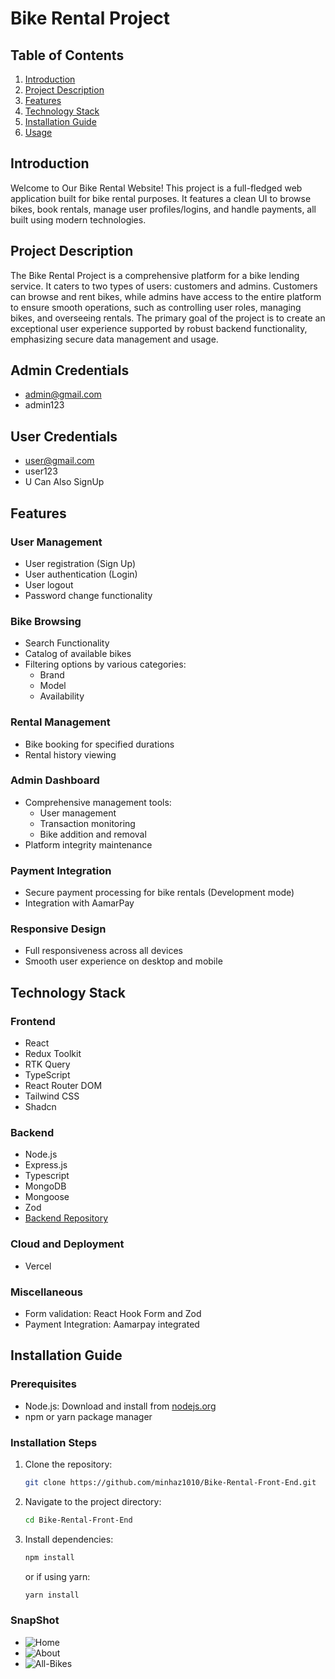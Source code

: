 # Bike Rental Project

## Table of Contents
1. [Introduction](#introduction)
2. [Project Description](#project-description)
3. [Features](#features)
4. [Technology Stack](#technology-stack)
5. [Installation Guide](#installation-guide)
6. [Usage](#usage)

## Introduction

Welcome to Our Bike Rental Website! This project is a full-fledged web application built for bike rental purposes. It features a clean UI to browse bikes, book rentals, manage user profiles/logins, and handle payments, all built using modern technologies.

## Project Description

The Bike Rental Project is a comprehensive platform for a bike lending service. It caters to two types of users: customers and admins. Customers can browse and rent bikes, while admins have access to the entire platform to ensure smooth operations, such as controlling user roles, managing bikes, and overseeing rentals. The primary goal of the project is to create an exceptional user experience supported by robust backend functionality, emphasizing secure data management and usage.

## Admin Credentials
 - admin@gmail.com
 - admin123

## User Credentials
 - user@gmail.com
 - user123 
 - U Can Also SignUp

## Features

### User Management
- User registration (Sign Up)
- User authentication (Login)
- User logout
- Password change functionality

### Bike Browsing
 - Search Functionality
- Catalog of available bikes
- Filtering options by various categories:
  - Brand
  - Model
  - Availability

### Rental Management
- Bike booking for specified durations
- Rental history viewing

### Admin Dashboard
- Comprehensive management tools:
  - User management
  - Transaction monitoring
  - Bike addition and removal
- Platform integrity maintenance

### Payment Integration
- Secure payment processing for bike rentals (Development mode)
- Integration with AamarPay

### Responsive Design
- Full responsiveness across all devices
- Smooth user experience on desktop and mobile

## Technology Stack

### Frontend
- React
- Redux Toolkit
- RTK Query
- TypeScript
- React Router DOM
- Tailwind CSS
- Shadcn


### Backend
- Node.js
- Express.js
- Typescript
- MongoDB
- Mongoose
- Zod
- [Backend Repository](https://github.com/minhaz1010/Bike-Rental-Service.git)

### Cloud and Deployment
- Vercel

### Miscellaneous
- Form validation: React Hook Form and Zod
- Payment Integration: Aamarpay integrated

## Installation Guide

### Prerequisites
- Node.js: Download and install from [nodejs.org](https://nodejs.org/)
- npm or yarn package manager

### Installation Steps
1. Clone the repository:
   ```bash
   git clone https://github.com/minhaz1010/Bike-Rental-Front-End.git
   ```
2. Navigate to the project directory:
   ```bash
   cd Bike-Rental-Front-End
   ```
3. Install dependencies:
   ```bash
   npm install
   ```
   or if using yarn:
   ```bash
   yarn install
   ```


### SnapShot
 - ![Home](readme-images/Home-Page.webp)
 - ![About](readme-images/about.webp)
 - ![All-Bikes](readme-images/allBikes.webp)